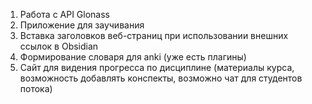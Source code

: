 1. Работа с API Glonass
2. Приложение для заучивания 
3. Вставка заголовков веб-страниц при использовании внешних ссылок в Obsidian 
4. Формирование словаря для anki (уже есть плагины)
5. Сайт для видения прогресса по дисциплине (материалы курса, возможность добавлять конспекты, возможно чат для студентов потока)